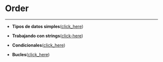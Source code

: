 # Order
---

- **Tipos de datos simples**([click_here](<1-Tipos de Datos Simples.ipynb>))

- **Trabajando con strings**([click-here](<2-Trabajando con textos (strings) 🖨.ipynb>))

- **Condicionales**([click_here](3-Condionales.ipynb))

- **Bucles**([click_here](4-Bucles.ipynb))
